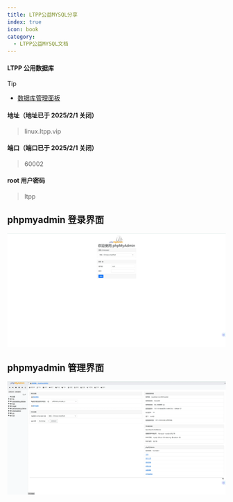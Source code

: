 ```yaml
---
title: LTPP公益MYSQL分享
index: true
icon: book
category:
  - LTPP公益MYSQL文档
---
```


<Share colorful />
<Catalog />

#### LTPP 公用数据库

> [!tip]
>
> - [数据库管理面板](http://free-mysql-phpmyadmin.ltpp.vip/phpmyadmin)

#### 地址（地址已于 2025/2/1 关闭）

> linux.ltpp.vip

#### 端口（端口已于 2025/2/1 关闭）

> 60002

#### root 用户密码

> ltpp

## phpmyadmin 登录界面

![](markdown-images/image-1.png)

## phpmyadmin 管理界面

![](markdown-images/image-2.png)

<Bottom />
